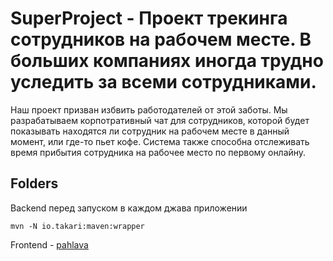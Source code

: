 # SuperProject - Проект трекинга сотрудников на рабочем месте. В больших компаниях иногда трудно уследить за всеми сотрудниками. 
Наш проект призван избвить работодателей от этой заботы. Мы разрабатываем корпотративный чат для сотрудников, которой будет 
показывать находятся ли сотрудник на рабочем месте в данный момент, или где-то пьет кофе. Система также способна отслеживать 
время прибытия сотрудника на рабочее место по первому онлайну.

## Folders 
Backend перед запуском в каждом джава приложении

`mvn -N io.takari:maven:wrapper 
`

Frontend - [pahlava](./pahlava)